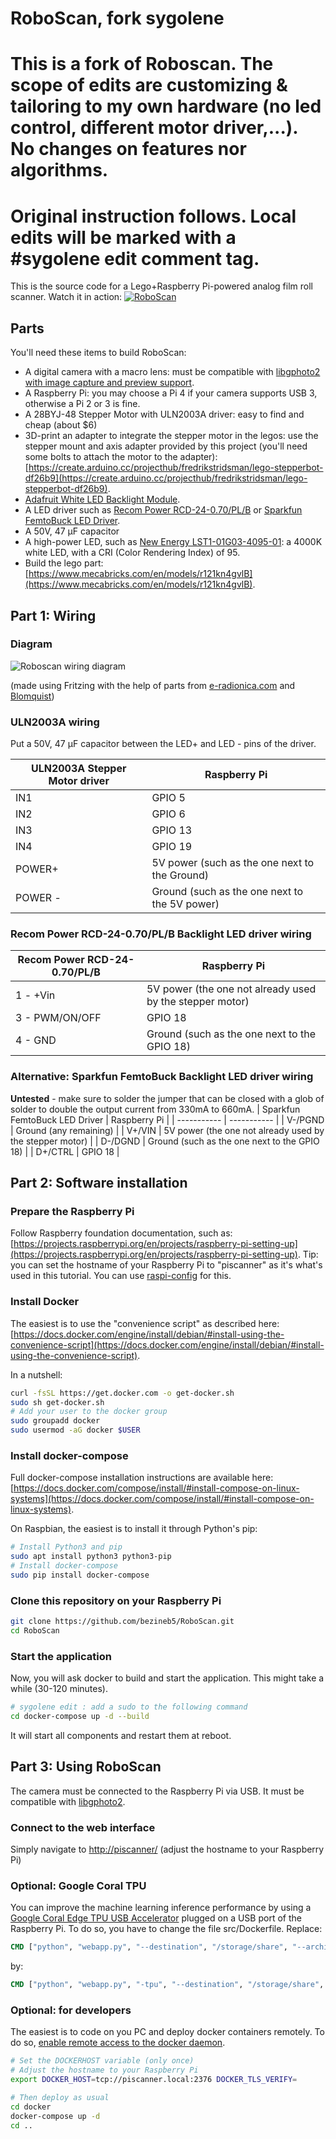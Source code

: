 # RoboScan, fork sygolene
# This is a fork of Roboscan. The scope of edits are customizing & tailoring to my own hardware (no led control, different motor driver,...). No changes on features nor algorithms.
# Original instruction follows. Local edits will be marked with a #sygolene edit comment tag.

This is the source code for a Lego+Raspberry Pi-powered analog film roll scanner. Watch it in action:
[![RoboScan](https://yt-embed.herokuapp.com/embed?v=yRDomN48SOs)](https://youtu.be/yRDomN48SOs)

## Parts
You'll need these items to build RoboScan:
* A digital camera with a macro lens: must be compatible with [libgphoto2 with image capture and preview support](http://gphoto.org/proj/libgphoto2/support.php).
* A Raspberry Pi: you may choose a Pi 4 if your camera supports USB 3, otherwise a Pi 2 or 3 is fine.
* A 28BYJ-48 Stepper Motor with ULN2003A driver: easy to find and cheap (about $6)
* 3D-print an adapter to integrate the stepper motor in the legos: use the stepper mount and axis adapter provided by this project (you'll need some bolts to attach the motor to the adapter): [https://create.arduino.cc/projecthub/fredrikstridsman/lego-stepperbot-df26b9](https://create.arduino.cc/projecthub/fredrikstridsman/lego-stepperbot-df26b9).
* [Adafruit White LED Backlight Module](https://www.adafruit.com/product/1621).
* A LED driver such as [Recom Power RCD-24-0.70/PL/B](https://www.digikey.com/en/products/detail/recom-power/RCD-24-0-70-PL-B/2612677) or [Sparkfun FemtoBuck LED Driver](https://www.sparkfun.com/products/13716).
* A 50V, 47 μF capacitor
* A high-power LED, such as [New Energy LST1-01G03-4095-01](https://www.digikey.com/en/products/detail/new-energy/LST1-01G03-4095-01/9816712): a 4000K white LED, with a CRI (Color Rendering Index) of 95.
* Build the lego part: [https://www.mecabricks.com/en/models/r121kn4gvlB](https://www.mecabricks.com/en/models/r121kn4gvlB).

## Part 1: Wiring

### Diagram
![Roboscan wiring diagram](./documents/roboscan-wiring.svg)

(made using Fritzing with the help of parts from [e-radionica.com](https://github.com/e-radionicacom/e-radionica.com-Fritzing-Library-parts-) and [Blomquist](https://forum.fritzing.org/t/led-driver-board-350ma-pwm-updated-with-test-part-v3/3322/19))

### ULN2003A wiring
Put a 50V, 47 μF capacitor between the LED+ and LED - pins of the driver.

| ULN2003A Stepper Motor driver | Raspberry Pi |
| ----------- | ----------- |
| IN1 | GPIO 5 |
| IN2 | GPIO 6 |
| IN3 | GPIO 13 |
| IN4 | GPIO 19 |
| POWER+ | 5V power (such as the one next to the Ground) |
| POWER - | Ground (such as the one next to the 5V power) |

### Recom Power RCD-24-0.70/PL/B Backlight LED driver wiring
| Recom Power RCD-24-0.70/PL/B | Raspberry Pi |
| ----------- | ----------- |
| 1 - +Vin | 5V power (the one not already used by the stepper motor) |
| 3 - PWM/ON/OFF | GPIO 18 |
| 4 - GND | Ground (such as the one next to the GPIO 18) |

### Alternative: Sparkfun FemtoBuck Backlight LED driver wiring
**Untested** - make sure to solder the jumper that can be closed with a glob of solder to double the output current from 330mA to 660mA.
| Sparkfun FemtoBuck LED Driver | Raspberry Pi |
| ----------- | ----------- |
| V-/PGND | Ground (any remaining) |
| V+/VIN | 5V power (the one not already used by the stepper motor) |
| D-/DGND | Ground (such as the one next to the GPIO 18) |
| D+/CTRL | GPIO 18 |


## Part 2: Software installation

### Prepare the Raspberry Pi
Follow Raspberry foundation documentation, such as: [https://projects.raspberrypi.org/en/projects/raspberry-pi-setting-up](https://projects.raspberrypi.org/en/projects/raspberry-pi-setting-up).
Tip: you can set the hostname of your Raspberry Pi to "piscanner" as it's what's used in this tutorial. You can use [raspi-config](https://www.raspberrypi.org/documentation/configuration/raspi-config.md) for this.

### Install Docker
The easiest is to use the "convenience script" as described here: [https://docs.docker.com/engine/install/debian/#install-using-the-convenience-script](https://docs.docker.com/engine/install/debian/#install-using-the-convenience-script).

In a nutshell:
```bash
curl -fsSL https://get.docker.com -o get-docker.sh
sudo sh get-docker.sh
# Add your user to the docker group
sudo groupadd docker
sudo usermod -aG docker $USER
```

### Install docker-compose
Full docker-compose installation instructions are available here: [https://docs.docker.com/compose/install/#install-compose-on-linux-systems](https://docs.docker.com/compose/install/#install-compose-on-linux-systems).

On Raspbian, the easiest is to install it through Python's pip:
```bash
# Install Python3 and pip
sudo apt install python3 python3-pip
# Install docker-compose
sudo pip install docker-compose
```

### Clone this repository on your Raspberry Pi
```bash
git clone https://github.com/bezineb5/RoboScan.git
cd RoboScan
```

### Start the application
Now, you will ask docker to build and start the application. This might take a while (30-120 minutes).
```bash
# sygolene edit : add a sudo to the following command
cd docker-compose up -d --build
```

It will start all components and restart them at reboot.

## Part 3: Using RoboScan
The camera must be connected to the Raspberry Pi via USB. It must be compatible with [libgphoto2](www.gphoto.org/proj/libgphoto2/support.php).

### Connect to the web interface
Simply navigate to [http://piscanner/](http://piscanner/) (adjust the hostname to your Raspberry Pi)

### Optional: Google Coral TPU
You can improve the machine learning inference performance by using a [Google Coral Edge TPU USB Accelerator](https://coral.ai/products/accelerator) plugged on a USB port of the Raspberry Pi.
To do so, you have to change the file src/Dockerfile. Replace:
```Dockerfile
CMD ["python", "webapp.py", "--destination", "/storage/share", "--archive", "/storage/archive", "--temp", "/storage/tmp"]
```
by:
```Dockerfile
CMD ["python", "webapp.py", "-tpu", "--destination", "/storage/share", "--archive", "/storage/archive", "--temp", "/storage/tmp"]
```

### Optional: for developers
The easiest is to code on you PC and deploy docker containers remotely. To do so, [enable remote access to the docker daemon](https://docs.docker.com/engine/install/linux-postinstall/#configure-where-the-docker-daemon-listens-for-connections).

```bash
# Set the DOCKERHOST variable (only once)
# Adjust the hostname to your Raspberry Pi
export DOCKER_HOST=tcp://piscanner.local:2376 DOCKER_TLS_VERIFY=

# Then deploy as usual
cd docker
docker-compose up -d
cd ..
```
